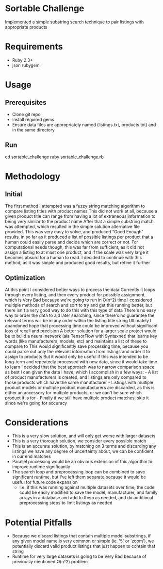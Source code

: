 # Sortable Challenge

Implemented a simple substring search technique to pair listings with appropriate products

# Requirements
- Ruby 2.3+
- json rubygem

# Usage

## Prerequisites
- Clone git repo
- Install required gems
- Ensure data files are appropriately named (listings.txt, products.txt) and in the same directory

## Run
  cd sortable_challenge
  ruby sortable_challenge.rb

# Methodology

## Initial
  The first method I attempted was a fuzzy string matching algorithm to compare listing titles with product names
  This did not work at all, because a given product title can range from having a lot of extraneous information to being very similar to the product name
  After that a simple substring match was attempted, which resulted in the simple solution alternative file provided.
  This was very easy to solve, and produced "Good Enough" results, in so far as it produced a list of possible listings per product that a human could easily parse and decide which are correct or not.
  For computational needs though, this was far from sufficient, as it did not assign a listing to at most one product, and if the scale was very large it becomes absurd for a human to read.
  I decided to continue with this method, as it was simple and produced good results, but refine it further

## Optimization
  At this point I considered better ways to process the data
  Currently it loops through every listing, and then every product for possible assignment, which is Very Bad because we're going to run in O(n^2) time
  I considered multiple methods of search and sort to try and get this running better, but there isn't a very good way to do this with this type of data
  There's no easy way to order the data to aid later searching, since there's no guarantee the relevant terms will be in any order within the listing title string
  Ultimately I abandoned hope that processing time could be improved without significant loss of recall and precision
  A better solution for a larger scale project would be to build a neural network (ala TensorFlow with Syntaxnet) that learns key words (like manufacturers, models, etc) and maintains a list of these to compare to
  This would significantly save processing time, because you could parse out only the relevant information from listings and order it to assign to products
  But it would only be useful if this was intended to be long-term and repeatedly processed with new data, since it would take time to learn
  I decided that the best approach was to narrow comparison space as best I can given the data I have, which I accomplish in a few ways:
    - A list of product manufacturers is created, and listings are only compared to those products which have the same manufacturer
    - Listings with multiple product models or multiple product manufacturers are discarded, as this is either an accessory for multiple products, or we can't be sure which product it is for
    - Finally if we still have multiple product matches, skip it since we're going for accuracy

# Considerations
  - This is a very slow solution, and will only get worse with larger datasets
  - This is a very thorough solution, we consider every possible match
  - This is an accurate solution, by matching on 3 terms and discarding any listings we have any degree of uncertainty about, we can be confident in our end matches
  - Parallel processing would be an obvious extension of this algorithm to improve runtime significantly
  - The search loop and preprocessing loop can be combined to save significant runtime, but I've left them separate because it would be useful for future code expansion
    - I.e. if this was running against multiple datasets over time, the code could be easily modified to save the model, manufacturer, and family arrays in a database and
      add to them as needed, and do additional preprocessing steps to limit listings as needed

# Potential Pitfalls
  - Because we discard listings that contain multiple model substrings, if any given model name is very common or simple (ie. '5' or 'zoom'), we potentially discard valid product listings that just happen to contain that string
  - Runtime for very large datasets is going to be Very Bad because of previously mentioned O(n^2) problem
